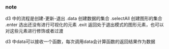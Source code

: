 ### note
d3 中的流程是创建-更新-退出
.data 创建数据的集合
.selectAll 创建图形的集合
.enter 选出还没有进行可视化的元素
.exit 返回处于退出模式的图形元素，也可以对这些元素进行修饰或者过渡

d3 中data可以接收一个函数，每次调用data会计算函数的返回结果作为数据